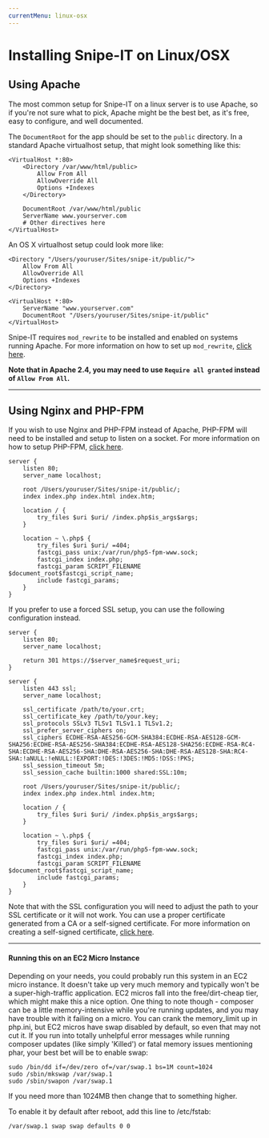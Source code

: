 ```yaml
---
currentMenu: linux-osx
---
```


# <i class="fa fa-linux"></i> Installing Snipe-IT on Linux/OSX

<div id="generated-toc"></div>


## Using Apache

The most common setup for Snipe-IT on a linux server is to use Apache, so if you're not sure what to pick, Apache might be the best bet, as it's free, easy to configure, and well documented.

The `DocumentRoot` for the app should be set to the `public` directory. In a standard Apache virtualhost setup, that might look something like this:

```
<VirtualHost *:80>
	<Directory /var/www/html/public>
		Allow From All
		AllowOverride All
		Options +Indexes
	</Directory>

	DocumentRoot /var/www/html/public
	ServerName www.yourserver.com
	# Other directives here
</VirtualHost>
```

An OS X virtualhost setup could look more like:

```
<Directory "/Users/youruser/Sites/snipe-it/public/">
	Allow From All
	AllowOverride All
	Options +Indexes
</Directory>

<VirtualHost *:80>
	ServerName "www.yourserver.com"
	DocumentRoot "/Users/youruser/Sites/snipe-it/public"
</VirtualHost>
```

Snipe-IT requires `mod_rewrite` to be installed and enabled on systems running Apache. For more information on how to set up `mod_rewrite`, [click here](http://xmodulo.com/2013/01/how-to-enable-mod_rewrite-in-apache2-on-debian-ubuntu.html).

__Note that in Apache 2.4, you may need to use `Require all granted` instead of `Allow From All`.__

-----

## Using Nginx and PHP-FPM

If you wish to use Nginx and PHP-FPM instead of Apache, PHP-FPM will need to be installed and setup to listen on a socket.  For more information on how to setup PHP-FPM, [click here](https://www.digitalocean.com/community/tutorials/how-to-install-linux-nginx-mysql-php-lemp-stack-on-ubuntu-12-04#step-five—configure-php).

```
server {
    listen 80;
    server_name localhost;

    root /Users/youruser/Sites/snipe-it/public/;
    index index.php index.html index.htm;

    location / {
        try_files $uri $uri/ /index.php$is_args$args;
    }

    location ~ \.php$ {
        try_files $uri $uri/ =404;
        fastcgi_pass unix:/var/run/php5-fpm-www.sock;
        fastcgi_index index.php;
        fastcgi_param SCRIPT_FILENAME $document_root$fastcgi_script_name;
        include fastcgi_params;
    }
}
```

If you prefer to use a forced SSL setup, you can use the following configuration instead.

```
server {
    listen 80;
    server_name localhost;

    return 301 https://$server_name$request_uri;
}

server {
    listen 443 ssl;
    server_name localhost;

    ssl_certificate /path/to/your.crt;
    ssl_certificate_key /path/to/your.key;
    ssl_protocols SSLv3 TLSv1 TLSv1.1 TLSv1.2;
    ssl_prefer_server_ciphers on;
    ssl_ciphers ECDHE-RSA-AES256-GCM-SHA384:ECDHE-RSA-AES128-GCM-SHA256:ECDHE-RSA-AES256-SHA384:ECDHE-RSA-AES128-SHA256:ECDHE-RSA-RC4-SHA:ECDHE-RSA-AES256-SHA:DHE-RSA-AES256-SHA:DHE-RSA-AES128-SHA:RC4-SHA:!aNULL:!eNULL:!EXPORT:!DES:!3DES:!MD5:!DSS:!PKS;
    ssl_session_timeout 5m;
    ssl_session_cache builtin:1000 shared:SSL:10m;

    root /Users/youruser/Sites/snipe-it/public/;
    index index.php index.html index.htm;

    location / {
        try_files $uri $uri/ /index.php$is_args$args;
    }

    location ~ \.php$ {
        try_files $uri $uri/ =404;
        fastcgi_pass unix:/var/run/php5-fpm-www.sock;
        fastcgi_index index.php;
        fastcgi_param SCRIPT_FILENAME $document_root$fastcgi_script_name;
        include fastcgi_params;
    }
}
```

Note that with the SSL configuration you will need to adjust the path to your SSL certificate or it will not work.  You can use a proper certificate generated from a CA or a self-signed certificate.  For more information on creating a self-signed certificate, [click here](https://www.digitalocean.com/community/tutorials/how-to-create-a-ssl-certificate-on-nginx-for-ubuntu-12-04).

-----

#### Running this on an EC2 Micro Instance

Depending on your needs, you could probably run this system in an EC2 micro instance. It doesn't take up very much memory and typically won't be a super-high-traffic application. EC2 micros fall into the free/dirt-cheap tier, which might make this a nice option. One thing to note though - composer can be a little memory-intensive while you're running updates, and you may have trouble with it failing on a micro. You can crank the memory_limit up in php.ini, but EC2 micros have swap disabled by default, so even that may not cut it. If you run into totally unhelpful error messages while running composer updates (like simply 'Killed') or fatal memory issues mentioning phar, your best bet will be to enable swap:

	sudo /bin/dd if=/dev/zero of=/var/swap.1 bs=1M count=1024
	sudo /sbin/mkswap /var/swap.1
	sudo /sbin/swapon /var/swap.1

If you need more than 1024MB then change that to something higher.

To enable it by default after reboot, add this line to /etc/fstab:

	/var/swap.1 swap swap defaults 0 0
